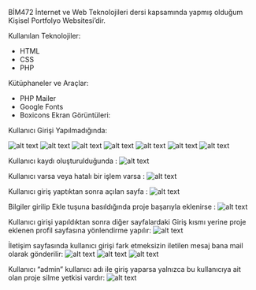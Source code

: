 BİM472 İnternet ve Web Teknolojileri dersi kapsamında yapmış olduğum Kişisel Portfolyo Websitesi’dir.

Kullanılan Teknolojiler:
-	HTML
-	CSS
-	PHP

Kütüphaneler ve Araçlar:
-	PHP Mailer
-	Google Fonts
-	Boxicons
Ekran Görüntüleri:

Kullanıcı Girişi Yapılmadığında:
 
 ![alt text](image.png)
 ![alt text](image-1.png)
 ![alt text](image-2.png)
 ![alt text](image-3.png)
 ![alt text](image-4.png)
 ![alt text](image-5.png)
 ![alt text](image-6.png)

Kullanıcı kaydı oluşturulduğunda :
![alt text](image-7.png)

Kullanıcı varsa veya hatalı bir işlem varsa :
![alt text](image-8.png)
 
Kullanıcı giriş yaptıktan sonra açılan sayfa :
![alt text](image-9.png)
 
Bilgiler girilip Ekle tuşuna basıldığında proje başarıyla eklenirse :
![alt text](image-10.png)

Kullanıcı girişi yapıldıktan sonra diğer sayfalardaki Giriş kısmı yerine proje eklenen profil sayfasına yönlendirme yapılır:
![alt text](image-11.png)
 
İletişim sayfasında kullanıcı girişi fark etmeksizin iletilen mesaj bana mail olarak gönderilir:
![alt text](image-12.png)
![alt text](image-13.png)
![alt text](image-14.png)

Kullanıcı “admin” kullanıcı adı ile giriş yaparsa yalnızca bu kullanıcıya ait olan proje silme yetkisi vardır:
![alt text](image-15.png) 
